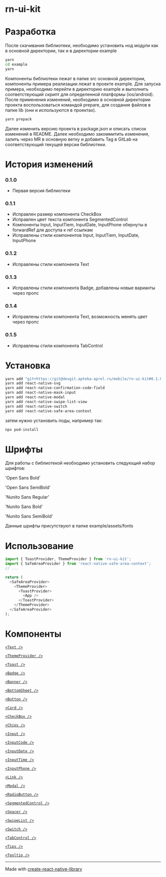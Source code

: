 # rn-ui-kit

# Разработка

После скачивания библиотеки, необходимо установить нод модули как в основной директории, так и в директории example

```sh
yarn
cd example
yarn
```

Компоненты библиотеки лежат в папке src основной директории, компоненты примера реализации лежат в проекте example.
Для запуска примера, необходимо перейти в директорию example и выполнить соответствующий скрипт для определенной платформы (ios/android). После применения изменений, необходимо в основной директории проекта воспользоваться командой prepare, для создания файлов в папке lib (они и используются в проектах).

```sh
yarn prepack
```

Далее изменить версию проекта в package.json и описать список изменений в README. Далее необходимо закоммитить изменения, залить через MR в основную ветку и добавить Tag в GitLab на соответствующий текущей версии библиотеки.

# История изменений

### 0.1.0

- Первая версия библиотеки

### 0.1.1

- Исправлен размер компонента CheckBox
- Исправлен цвет текста компонента SegmentedControl
- Компоненты Input, InputTiem, InputDate, InputPhone обернуты в forwardRef для доступа к ref ссылкам
- Исправлены стили компонентов Input, InputTiem, InputDate, InputPhone

### 0.1.2

- Исправлены стили компонента Text

### 0.1.3

- Исправлены стили компонента Badge, добавлены новые варианты через пропс

### 0.1.4

- Исправлены стили компонента Text, возможность менять цвет через пропс

### 0.1.5

- Исправлены стили компонента TabControl

# Установка

```sh
yarn add "git+https://git@devgit.apteka-aprel.ru/mobile/rn-ui-kit#0.1.0"
yarn add react-native-svg
yarn add react-native-confirmation-code-field
yarn add react-native-mask-input
yarn add react-native-modal
yarn add react-native-swipe-list-view
yarn add react-native-switch
yarn add react-native-safe-area-context
```

затем нужно установить поды, например так:

```sh
npx pod-install
```

# Шрифты

Для работы с библиотекой необходимо установить следующий набор шрифтов:

'Open Sans Bold'

'Open Sans SemiBold'

'Nunito Sans Regular'

'Nunito Sans Bold'

'Nunito Sans SemiBold'

Данные шрифты присутствуют в папке example/assets/fonts

# Использование

```js
import { ToastProvider, ThemeProvider } from 'rn-ui-kit';
import { SafeAreaProvider } from 'react-native-safe-area-context';
// ...

return (
  <SafeAreaProvider>
    <ThemeProvider>
      <ToastProvider>
        <App />
      </ToastProvider>
    </ThemeProvider>
  </SafeAreaProvider>
);
```

# Компоненты

[`<Text />`](docs/text.md)

[`<ThemeProvider />`](docs/themeProvider.md)

[`<Toast />`](docs/toast.md)

[`<Badge />`](docs/badge.md)

[`<Banner />`](docs/banner.md)

[`<BottomSheet />`](docs/bottomSheet.md)

[`<Button />`](docs/button.md)

[`<Card />`](docs/card.md)

[`<CheckBox />`](docs/checkbox.md)

[`<Chips />`](docs/chips.md)

[`<Input />`](docs/input.md)

[`<InputCode />`](docs/inputCode.md)

[`<InputDate />`](docs/inputDate.md)

[`<InputTime />`](docs/inputTime.md)

[`<InputPhone />`](docs/inputPhone.md)

[`<Link />`](docs/link.md)

[`<Modal />`](docs/modal.md)

[`<RadioButton />`](docs/radioButton.md)

[`<SegmentedControl />`](docs/segmentedControl.md)

[`<Spacer />`](docs/spacer.md)

[`<SwipeList />`](docs/swipeList.md)

[`<Switch />`](docs/switch.md)

[`<TabControl />`](docs/tabControl.md)

[`<Tips />`](docs/tips.md)

[`<Tooltip />`](docs/tooltip.md)

---

Made with [create-react-native-library](https://github.com/callstack/react-native-builder-bob)
